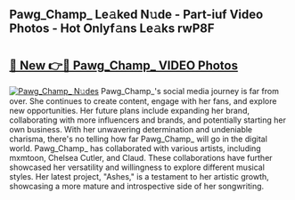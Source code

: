 ## Pawg_Champ_ Le𝚊ked N𝚞de - Part-iuf Video Photos - Hot Onlyf𝚊ns Le𝚊ks rwP8F

# <h2><a href="http://ab13638.deff.icu/?id=Pawg_Champ_">🔗 New 👉🔴 Pawg_Champ_ VIDEO Photos</a></h2>

[![Pawg_Champ_ N𝚞des](https://i.imgur.com/rIISA9y.gif)](http://ab13638.deff.icu/?id=Pawg_Champ_)
Pawg_Champ_'s social media journey is far from over. She continues to create content, engage with her fans, and explore new opportunities. Her future plans include expanding her brand, collaborating with more influencers and brands, and potentially starting her own business. With her unwavering determination and undeniable charisma, there's no telling how far Pawg_Champ_ will go in the digital world. Pawg_Champ_ has collaborated with various artists, including mxmtoon, Chelsea Cutler, and Claud. These collaborations have further showcased her versatility and willingness to explore different musical styles. Her latest project, "Ashes," is a testament to her artistic growth, showcasing a more mature and introspective side of her songwriting.
